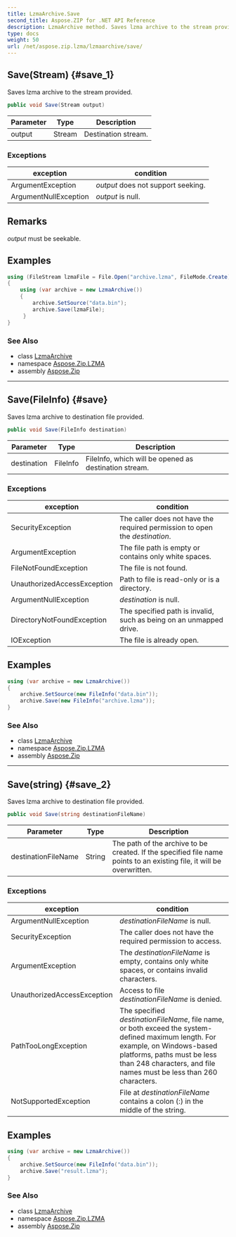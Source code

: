 ```yaml
---
title: LzmaArchive.Save
second_title: Aspose.ZIP for .NET API Reference
description: LzmaArchive method. Saves lzma archive to the stream provided
type: docs
weight: 50
url: /net/aspose.zip.lzma/lzmaarchive/save/
---
```

## Save(Stream) {#save_1}

Saves lzma archive to the stream provided.

```csharp
public void Save(Stream output)
```

| Parameter | Type | Description |
| --- | --- | --- |
| output | Stream | Destination stream. |

### Exceptions

| exception | condition |
| --- | --- |
| ArgumentException | *output* does not support seeking. |
| ArgumentNullException | *output* is null. |

## Remarks

*output* must be seekable.

## Examples

```csharp
using (FileStream lzmaFile = File.Open("archive.lzma", FileMode.Create))
{
    using (var archive = new LzmaArchive())
    {
        archive.SetSource("data.bin");
        archive.Save(lzmaFile);
     }
}
```

### See Also

* class [LzmaArchive](../)
* namespace [Aspose.Zip.LZMA](../../lzmaarchive/)
* assembly [Aspose.Zip](../../../)

---

## Save(FileInfo) {#save}

Saves lzma archive to destination file provided.

```csharp
public void Save(FileInfo destination)
```

| Parameter | Type | Description |
| --- | --- | --- |
| destination | FileInfo | FileInfo, which will be opened as destination stream. |

### Exceptions

| exception | condition |
| --- | --- |
| SecurityException | The caller does not have the required permission to open the *destination*. |
| ArgumentException | The file path is empty or contains only white spaces. |
| FileNotFoundException | The file is not found. |
| UnauthorizedAccessException | Path to file is read-only or is a directory. |
| ArgumentNullException | *destination* is null. |
| DirectoryNotFoundException | The specified path is invalid, such as being on an unmapped drive. |
| IOException | The file is already open. |

## Examples

```csharp
using (var archive = new LzmaArchive()) 
{
    archive.SetSource(new FileInfo("data.bin"));
    archive.Save(new FileInfo("archive.lzma"));
}
```

### See Also

* class [LzmaArchive](../)
* namespace [Aspose.Zip.LZMA](../../lzmaarchive/)
* assembly [Aspose.Zip](../../../)

---

## Save(string) {#save_2}

Saves lzma archive to destination file provided.

```csharp
public void Save(string destinationFileName)
```

| Parameter | Type | Description |
| --- | --- | --- |
| destinationFileName | String | The path of the archive to be created. If the specified file name points to an existing file, it will be overwritten. |

### Exceptions

| exception | condition |
| --- | --- |
| ArgumentNullException | *destinationFileName* is null. |
| SecurityException | The caller does not have the required permission to access. |
| ArgumentException | The *destinationFileName* is empty, contains only white spaces, or contains invalid characters. |
| UnauthorizedAccessException | Access to file *destinationFileName* is denied. |
| PathTooLongException | The specified *destinationFileName*, file name, or both exceed the system-defined maximum length. For example, on Windows-based platforms, paths must be less than 248 characters, and file names must be less than 260 characters. |
| NotSupportedException | File at *destinationFileName* contains a colon (:) in the middle of the string. |

## Examples

```csharp
using (var archive = new LzmaArchive()) 
{
    archive.SetSource(new FileInfo("data.bin"));
    archive.Save("result.lzma");
}
```

### See Also

* class [LzmaArchive](../)
* namespace [Aspose.Zip.LZMA](../../lzmaarchive/)
* assembly [Aspose.Zip](../../../)



